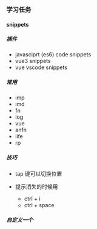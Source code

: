 ### 学习任务

#### snippets 

##### 插件

- javasciprt (es6) code snippets
- vue3 snippets
- vue vscode snippets

##### 常用

- imp
- imd
- fn
- log
- vue
- anfn
- iife
- rp

##### 技巧

- tap 键可以切换位置

- 提示消失的时候用
    - ctrl + i
    - ctrl + space

##### 自定义一个

